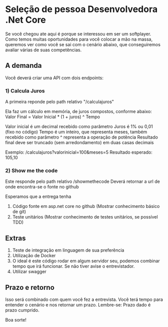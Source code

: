 # Seleção de pessoa Desenvolvedora .Net Core
Se você chegou ate aqui é porque se interessou em ser um softplayer. 
Como temos muitas oportunidades para você colocar a mão na massa, queremos ver como você se sai com o cenário abaixo, que conseguiremos avaliar várias de suas competências.

## A demanda
Você deverá criar uma API com dois endpoints:

###  1) Calcula Juros
A primeira reponde pelo path relativo "/calculajuros"

Ela faz um cálculo em memória, de juros compostos, conforme abaixo:
Valor Final = Valor Inicial * (1 + juros) ^ Tempo

Valor inicial é um decimal recebido como parâmetro
Juros é 1% ou 0,01 (fixo no código)
Tempo é um inteiro, que representa meses, também recebido como parâmetro
^ representa a operação de potência
Resultado final deve ser truncado (sem arredondamento) em duas casas decimais

Exemplo: /calculajuros?valorinicial=100&meses=5
Resultado esperado: 105,10

### 2) Show me the code
Este responde pelo path relativo /showmethecode
Deverá retornar a url de onde encontra-se o fonte no github

Esperamos que a entrega tenha
1) Código fonte em asp.net core no github (Mostrar conhecimento básico de git)
2) Teste unitários (Mostrar conhecimento de testes unitários, se possível TDD)

## Extras
1) Teste de integração em linguagem de sua preferência
2) Utilização de Docker
3) O ideal é este código rodar em algum servidor seu, podemos combinar tempo que irá funcionar. Se não tiver avise o entrevistador.
4) Utilizar swagger

## Prazo e retorno
Isso será combinado com quem você fez a entrevista. Você terá tempo para entender o cenário e nos retornar um prazo.
Lembre-se: Prazo dado é prazo cumprido.

Boa sorte!